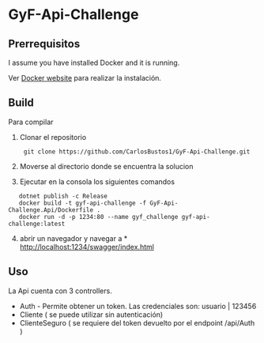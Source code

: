 # GyF-Api-Challenge

Prerrequisitos
-----

I assume you have installed Docker and it is running.

Ver [Docker website](http://www.docker.io/gettingstarted/#h_installation) para realizar la instalación.

Build
-----
Para compilar

1. Clonar el repositorio

        git clone https://github.com/CarlosBustos1/GyF-Api-Challenge.git

2. Moverse al directorio donde se encuentra la solucion

3. Ejecutar en la consola los siguientes comandos
```
   dotnet publish -c Release
   docker build -t gyf-api-challenge -f GyF-Api-Challenge.Api/Dockerfile .
   docker run -d -p 1234:80 --name gyf_challenge gyf-api-challenge:latest
```

4. abrir un navegador y navegar a * [http://localhost:1234/swagger/index.html](http://localhost:1234/swagger/index.html)

Uso
-----
La Api cuenta con 3 controllers.
  * Auth - Permite obtener un token. Las credenciales son: usuario | 123456
  * Cliente ( se puede utilizar sin autenticación)
  * ClienteSeguro ( se requiere del token devuelto por el endpoint /api/Auth )

